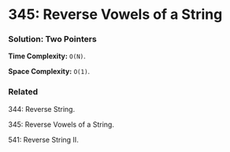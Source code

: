# 345: Reverse Vowels of a String

### Solution: Two Pointers
**Time Complexity:** `O(N)`.

**Space Complexity:** `O(1)`.

### Related
344: Reverse String.

345: Reverse Vowels of a String.

541: Reverse String II.